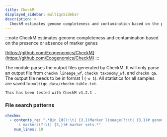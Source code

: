 ```yaml
---
title: CheckM
displayed_sidebar: multiqcSidebar
description: >
  CheckM estimates genome completeness and contamination based on the presence or absence of marker genes
---
```


<!--
~~~~~ DO NOT EDIT ~~~~~
This file is autogenerated from the MultiQC module python docstring.
Do not edit the markdown, it will be overwritten.

File path for the source of this content: multiqc/modules/checkm/checkm.py
~~~~~~~~~~~~~~~~~~~~~~~
-->

:::note
CheckM estimates genome completeness and contamination based on the presence or absence of marker genes

[https://github.com/Ecogenomics/CheckM](https://github.com/Ecogenomics/CheckM)
:::

The module parses the output files generated by CheckM.
It will only parse an output file from `checkm lineage_wf`, `checkm taxonomy_wf`, and `checkm qa`.
The output file needs to be in format 1 (`-o 1`).
All statistics for all samples are saved to `multiqc_data/checkm-table.txt`.

    This has been tested with CheckM v1.2.1 .

### File search patterns

```yaml
checkm:
  - contents_re: ".*Bin Id(?:\t| {3,})Marker lineage(?:\t| {3,})# genomes(?:\t| {3,})#\
      \ markers(?:\t| {3,})# marker sets.*"
    num_lines: 10
```
